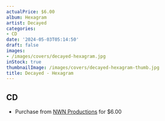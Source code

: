 ```yaml
---
actualPrice: $6.00
album: Hexagram
artist: Decayed
categories:
- CD
date: '2024-05-03T05:14:50'
draft: false
images:
- /images/covers/decayed-hexagram.jpg
inStock: true
thumbnailImage: /images/covers/decayed-hexagram-thumb.jpg
title: Decayed - Hexagram
---
```


## CD
* Purchase from [NWN Productions](http://shop.nwnprod.com/index.php?route=product/product&path=93&product_id=1992&sort=pd.name&order=ASC) for $6.00
